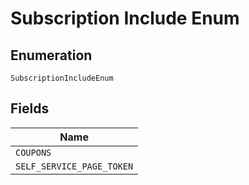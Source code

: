 
# Subscription Include Enum

## Enumeration

`SubscriptionIncludeEnum`

## Fields

| Name |
|  --- |
| `COUPONS` |
| `SELF_SERVICE_PAGE_TOKEN` |

